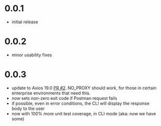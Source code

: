 0.0.1
===========================

  * initial release

0.0.2
==========================

  * minor usability fixes

0.0.3
==========================

  * update to Axios 19.0 [PR #2](https://github.com/rwilcox/postal_clirk/pull/2). NO_PROXY should work, for those in certain enterprise environments that need this.
  * now sets non-zero exit code if Postman request fails
  * if possible, even in error conditions, the CLI will display the response body to the user
  * now with 100% more unit test coverage, in CLI mode (aka: now we have some)